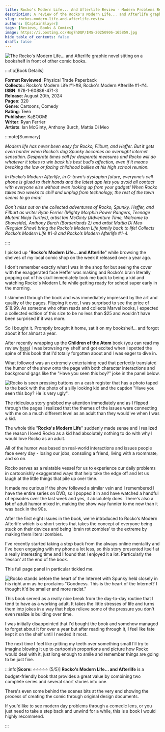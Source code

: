 ```yaml
---
title: Rocko's Modern Life... And Afterlife Review - Modern Problems Require Modern Comics
description: A review of the Rocko's Modern Life... and Afterlife graphic novel. 
slug: rockos-modern-life-and-afterlife-review
authors: [CaptainSlayer]
tags: [Reviews, Books & Comics]
image: https://i.postimg.cc/Hsg7hDQP/IMG-20250906-165859.jpg
hide_table_of_contents: false
draft: false
---
```


![The Rocko's Modern Life... and Afterlife graphic novel sitting on a bookshelf in front of other comic books.](https://i.postimg.cc/Hsg7hDQP/IMG-20250906-165859.jpg)

<!-- truncate -->

::::tip[Book Details]

**Format Reviewed**: Physical Trade Paperback  
**Collects:**: Rocko's Modern Life #1-#8, Rocko's Modern Afterlife #1-#4.  
**ISBN**: 978-1-60886-471-3  
**Release**: August 20th, 2024  
**Pages**: 320   
**Genre**: Cartoons, Comedy    
**Rating**: Teen  
**Publisher**: KaBOOM!  
**Writer**: Ryan Ferrier   
**Artists**: Ian McGinty, Anthony Burch, Mattia Di Meo  


:::note[Summary]

*Modern life has never been easy for Rocko, Filburt, and Heffer. But it gets even harder when Rocko’s dog Spunky becomes an overnight internet sensation. Desperate times call for desperate measures and Rocko will do whatever it takes to win back his best bud’s affection, even if it means breaking the law or facing childhood bullies at his high school reunion.*  

*In Rocko’s Modern Afterlife, in O-town’s dystopian future, everyone’s cell phone is glued to their hands and the latest app lets you avoid all contact with everyone else without even looking up from your gadget! When Rocko takes two weeks to chill and unplug from technology, the rest of the town seems to go mad!*

*Don’t miss out on the collected adventures of Rocko, Spunky, Heffer, and Filburt as writer Ryan Ferrier (Mighty Morphin Power Rangers, Teenage Mutant Ninja Turtles), artist Ian McGinty (Adventure Time, Welcome to Showside), Anthony Burch (Borderlands 2) and artist Mattia Di Meo (Regular Show) bring the Rocko’s Modern Life family back to life! Collects Rocko’s Modern Life #1-8 and Rocko’s Modern Afterlife #1-4.*

::::

I picked up "**Rocko's Modern Life... and Afterlife**" while browsing the shelves of my local comic shop on the week it released over a year ago. 

I don't remember exactly what I was in the shop for but seeing the cover with the exaggerated face Heffer was making and Rocko's brain literally popping out of his skull immediately took me back to being a kid and watching Rocko's Modern Life while getting ready for school super early in the morning. 

I skimmed through the book and was immediately impressed by the art and quality of the pages. Flipping it over, I was surprised to see the price of $18.99. As someone who often reads and collects Marvel books, I expected a collected edition of this size to be no less than $25 and wouldn't have been surprised if it was more. 

So I bought it. Promptly brought it home, sat it on my bookshelf... and forgot about it for almost a year. 

After recently wrapping up the **Children of the Atom** book (you can read my review [here](https://panicnation.net/blog/children-of-the-atom-vol1-review)) I was browsing my shelf and got excited when I spotted the spine of this book that I'd totally forgotten about and I was eager to dive in. 

What followed was an extremely entertaining read that perfectly translated the humor of the show onto the page with both character interactions and background gags like the "Have you seen this boy?" joke in the panel below. 

![Rocko is seen pressing buttons on a cash register that has a photo taped to the back with the photo of a silly looking kid and the caption "Have you seen this boy? He is very ugly".](https://i.postimg.cc/qBn3wMC3/IMG-20250914-175248.jpg)

The ridiculous story grabbed my attention immediately and as I flipped through the pages I realized that the themes of the issues were connecting with me on a much different level as an adult than they would've when I was a kid. 

The whole title "**Rocko's Modern Life**" suddenly made sense and I realized the reason I loved Rocko as a kid had absolutely nothing to do with why I would love Rocko as an adult. 

All of the humor was based on real-world interactions and issues people face every day - losing our jobs, consoling a friend, living with a roommate, and so on. 

Rocko serves as a relatable vessel for us to experience our daily problems in cartoonishly exaggerated ways that help take the edge off and let us laugh at the little things that pile up over time. 

It made me curious if the show followed a similar vein and I remembered I have the entire series on DVD, so I popped it in and have watched a handful of episodes over the last week and yes, it absolutely does. There's also a **lot** of adult humor mixed in, making the show way funnier to me now than it was back in the 90s. 

After the first eight issues in the book, we're introduced to Rocko's Modern Afterlife which is a short series that takes the concept of everyone being stuck on their devices and being 'brain rot zombies' to the extreme by making them literal zombies. 

I've recently started taking a step back from the always online mentality and I've been engaging with my phone a lot less, so this story presented itself at a really interesting time and I found that I enjoyed it a lot. Particularly the 'lesson' at the end of the book. 

This full page panel in particular tickled me. 

![Rocko stands before the heart of the Internet with Spunky held closely in his right arm as he proclaims "Goodness. This is the heart of the Internet? I thought it'd be smaller and more racist."](https://i.postimg.cc/6qd4pYN0/IMG-20250914-175352.jpg)

This book served as a really nice break from the day-to-day routine that I tend to have as a working adult. It takes the little stresses of life and turns them into jokes in a way that helps relieve some of the pressure you don't even realize is building over time. 

I was initially disappointed that I'd bought the book and somehow managed to forget about it for over a year but after reading through it, I feel like fate kept it on the shelf until I needed it most. 

The next time I feel like gritting my teeth over something small I'll try to imagine blowing it up to cartoonish proportions and picture how Rocko would deal with it, just long enough to smile and remember things are going to be just fine. 

:::info[**Score:** ⭐⭐⭐⭐⭐ (5/5)]
**Rocko's Modern Life... and Afterlife** is a budget-friendly book that provides a great value by combining two complete series and several short stories into one. 

There's even some behind the scenes bits at the very end showing the process of creating the comic through original design documents. 

If you'd like to see modern day problems through a comedic lens, or you just need to take a step back and unwind for a while, this is a book I would highly recommend.

:::